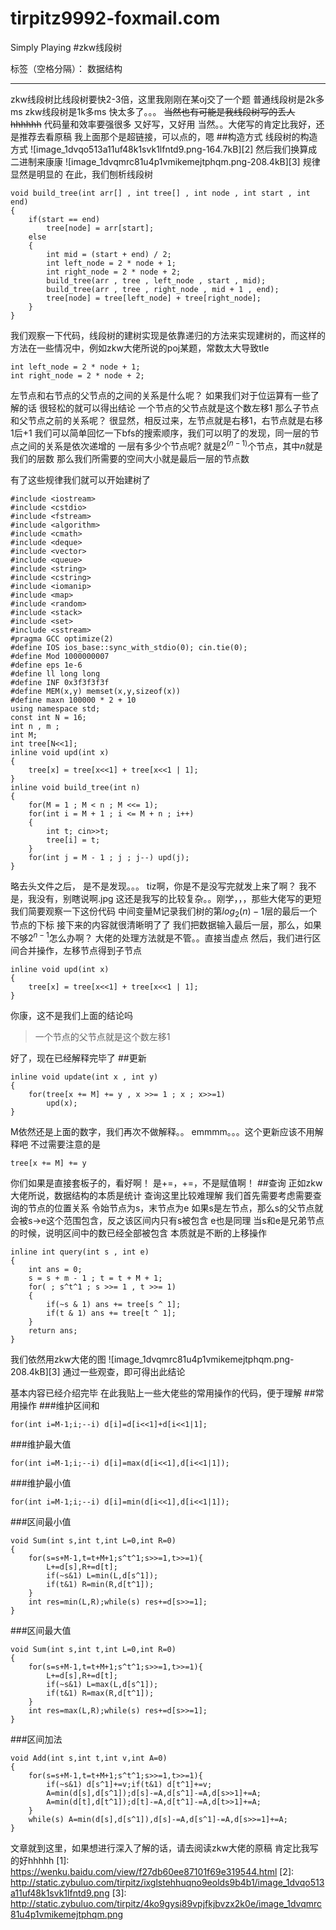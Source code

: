 # tirpitz9992-foxmail.com
Simply Playing
#zkw线段树

标签（空格分隔）： 数据结构

---
zkw线段树比线段树要快2-3倍，这里我刚刚在某oj交了一个题
普通线段树是2k多ms
zkw线段树是1k多ms
快太多了。。。
~~当然也有可能是我线段树写的丢人hhhhhh~~
代码量和效率要强很多
又好写，又好用
当然。。大佬写的肯定比我好，还是推荐去看原稿
我上面那个是超链接，可以点的，嗯
##构造方式
线段树的构造方式
![image_1dvqo513a11uf48k1svk1lfntd9.png-164.7kB][2]
然后我们换算成二进制来康康
![image_1dvqmrc81u4p1vmikemejtphqm.png-208.4kB][3]
规律显然是明显的
在此，我们刨析线段树
```
void build_tree(int arr[] , int tree[] , int node , int start , int end)
{
    if(start == end)
        tree[node] = arr[start];
    else
    {
        int mid = (start + end) / 2;
        int left_node = 2 * node + 1;
        int right_node = 2 * node + 2;
        build_tree(arr , tree , left_node , start , mid);
        build_tree(arr , tree , right_node , mid + 1 , end);
        tree[node] = tree[left_node] + tree[right_node];
    }
}
```
我们观察一下代码，线段树的建树实现是依靠递归的方法来实现建树的，而这样的方法在一些情况中，例如zkw大佬所说的poj某题，常数太大导致tle
```
int left_node = 2 * node + 1;
int right_node = 2 * node + 2;
```
左节点和右节点的父节点的之间的关系是什么呢？
如果我们对于位运算有一些了解的话
很轻松的就可以得出结论
一个节点的父节点就是这个数左移1
那么子节点和父节点之前的关系呢？
很显然，相反过来，左节点就是右移1，右节点就是右移1后+1
我们可以简单回忆一下bfs的搜索顺序，我们可以明了的发现，同一层的节点之间的关系是依次递增的
一层有多少个节点呢?
就是$2^{(n-1)}$个节点，其中$n$就是我们的层数
那么我们所需要的空间大小就是最后一层的节点数

有了这些规律我们就可以开始建树了
```
#include <iostream>
#include <cstdio>
#include <fstream>
#include <algorithm>
#include <cmath>
#include <deque>
#include <vector>
#include <queue>
#include <string>
#include <cstring>
#include <iomanip>
#include <map>
#include <random>
#include <stack>
#include <set>
#include <sstream>
#pragma GCC optimize(2)
#define IOS ios_base::sync_with_stdio(0); cin.tie(0);
#define Mod 1000000007
#define eps 1e-6
#define ll long long
#define INF 0x3f3f3f3f
#define MEM(x,y) memset(x,y,sizeof(x))
#define maxn 100000 * 2 + 10
using namespace std;
const int N = 16;
int n , m ;
int M;
int tree[N<<1];
inline void upd(int x)
{
    tree[x] = tree[x<<1] + tree[x<<1 | 1];
}
inline void build_tree(int n)
{
    for(M = 1 ; M < n ; M <<= 1);
    for(int i = M + 1 ; i <= M + n ; i++) 
    {
        int t; cin>>t;
        tree[i] = t;
    }
    for(int j = M - 1 ; j ; j--) upd(j);
}
```
略去头文件之后， 是不是发现。。。
tiz啊，你是不是没写完就发上来了啊？
我不是，我没有，别瞎说啊.jpg
这还是我写的比较复杂。。刚学，，，那些大佬写的更短
我们简要观察一下这份代码
中间变量M记录我们树的第$log_2(n) - 1$层的最后一个节点的下标
接下来的内容就很清晰明了了
我们把数据输入最后一层，那么，如果不够$2^{n-1}$怎么办啊？
大佬的处理方法就是不管。。直接当虚点
然后，我们进行区间合并操作，左移节点得到子节点
```
inline void upd(int x)
{
    tree[x] = tree[x<<1] + tree[x<<1 | 1];
}
```
你康，这不是我们上面的结论吗
>一个节点的父节点就是这个数左移1

好了，现在已经解释完毕了
##更新
```
inline void update(int x , int y)
{
    for(tree[x += M] += y , x >>= 1 ; x ; x>>=1)
        upd(x);
}
```
M依然还是上面的数字，我们再次不做解释。。
emmmm。。。这个更新应该不用解释吧
不过需要注意的是
```
tree[x += M] += y
```
你们如果是直接套板子的，看好啊！
是+=，+=，不是赋值啊！
##查询
正如zkw大佬所说，数据结构的本质是统计
查询这里比较难理解
我们首先需要考虑需要查询的节点的位置关系
令始节点为s，末节点为e
如果s是左节点，那么s的父节点就会被s->e这个范围包含，反之该区间内只有s被包含
e也是同理
当s和e是兄弟节点的时候，说明区间中的数已经全部被包含
本质就是不断的上移操作
```
inline int query(int s , int e)
{
    int ans = 0;
    s = s + m - 1 ; t = t + M + 1;
    for( ; s^t^1 ; s >>= 1 , t >>= 1)
    {
        if(~s & 1) ans += tree[s ^ 1];
        if(t & 1) ans += tree[t ^ 1];
    }
    return ans;
}
```
我们依然用zkw大佬的图
![image_1dvqmrc81u4p1vmikemejtphqm.png-208.4kB][3]
通过一些观查，即可得出此结论

基本内容已经介绍完毕
在此我贴上一些大佬些的常用操作的代码，便于理解
##常用操作
###维护区间和
```
for(int i=M-1;i;--i) d[i]=d[i<<1]+d[i<<1|1];
```
###维护最大值
```
for(int i=M-1;i;--i) d[i]=max(d[i<<1],d[i<<1|1]);
```
###维护最小值
```
for(int i=M-1;i;--i) d[i]=min(d[i<<1],d[i<<1|1]);
```
###区间最小值
```
void Sum(int s,int t,int L=0,int R=0)
{
    for(s=s+M-1,t=t+M+1;s^t^1;s>>=1,t>>=1){
        L+=d[s],R+=d[t];
        if(~s&1) L=min(L,d[s^1]);
        if(t&1) R=min(R,d[t^1]);
    }
    int res=min(L,R);while(s) res+=d[s>>=1];
}
```
###区间最大值
```
void Sum(int s,int t,int L=0,int R=0)
{
    for(s=s+M-1,t=t+M+1;s^t^1;s>>=1,t>>=1){
        L+=d[s],R+=d[t];
        if(~s&1) L=max(L,d[s^1]);
        if(t&1) R=max(R,d[t^1]);
    }
    int res=max(L,R);while(s) res+=d[s>>=1];
}
```
###区间加法
```
void Add(int s,int t,int v,int A=0)
{
    for(s=s+M-1,t=t+M+1;s^t^1;s>>=1,t>>=1){
        if(~s&1) d[s^1]+=v;if(t&1) d[t^1]+=v;
        A=min(d[s],d[s^1]);d[s]-=A,d[s^1]-=A,d[s>>1]+=A;
        A=min(d[t],d[t^1]);d[t]-=A,d[t^1]-=A,d[t>>1]+=A;
    }
    while(s) A=min(d[s],d[s^1]),d[s]-=A,d[s^1]-=A,d[s>>=1]+=A;
}
```
文章就到这里，如果想进行深入了解的话，请去阅读zkw大佬的原稿
肯定比我写的好hhhhh
[1]: https://wenku.baidu.com/view/f27db60ee87101f69e319544.html
  [2]: http://static.zybuluo.com/tirpitz/ixglstehhuqno9eolds9b4b1/image_1dvqo513a11uf48k1svk1lfntd9.png
  [3]: http://static.zybuluo.com/tirpitz/4ko9gysi89vpjfkjbvzx2k0e/image_1dvqmrc81u4p1vmikemejtphqm.png
